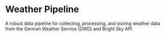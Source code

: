 # Weather Pipeline
A robust data pipeline for collecting, processing, and storing weather data from the German Weather Service (DWD) and Bright Sky API.
